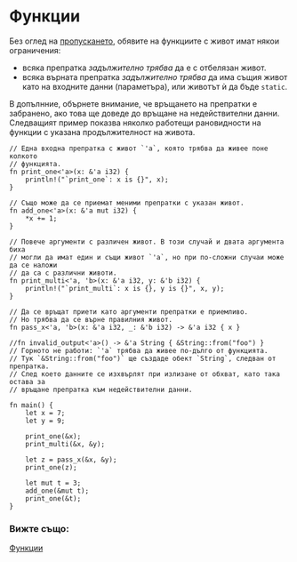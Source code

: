 # Функции

Без оглед на [пропускането][elision], обявите на функциите с живот имат някои
ограничения:
* всяка препратка _задължително трябва_ да е с отбелязан живот.
* всяка върната препратка _задължително трябва_ да има същия живот като на
  входните данни (параметъра), или животът ѝ да бъде `static`.

В допълнние, обърнете внимание, че връщането на препратки е забранено, ако това
ще доведе до връщане на недействителни данни. Следващият пример показва няколко
работещи рановидности на функции с указана продължителност на живота.

```rust,editable
// Една входна препратка с живот `'a`, която трябва да живее поне колкото
// функцията.
fn print_one<'a>(x: &'a i32) {
    println!("`print_one`: x is {}", x);
}

// Също може да се приемат меними препратки с указан живот.
fn add_one<'a>(x: &'a mut i32) {
    *x += 1;
}

// Повече аргументи с различен живот. В този случай и двата аргумента биха
// могли да имат един и същи живот `'a`, но при по-сложни случаи може да се наложи
// да са с различни животи.
fn print_multi<'a, 'b>(x: &'a i32, y: &'b i32) {
    println!("`print_multi`: x is {}, y is {}", x, y);
}

// Да се връщат приети като аргументи препратки е приемливо.
// Но трябва да се върне правилния живот.
fn pass_x<'a, 'b>(x: &'a i32, _: &'b i32) -> &'a i32 { x }

//fn invalid_output<'a>() -> &'a String { &String::from("foo") }
// Горното не работи: `'a` трябва да живее по-дълго от функцията.
// Тук `&String::from("foo")` ще създаде обект `String`, следван от препратка.
// След което данните се изхвърлят при излизане от обхват, като така остава за
// връщане препратка към недействителни данни.

fn main() {
    let x = 7;
    let y = 9;
    
    print_one(&x);
    print_multi(&x, &y);
    
    let z = pass_x(&x, &y);
    print_one(z);

    let mut t = 3;
    add_one(&mut t);
    print_one(&t);
}
```
### Вижте също:

[Функции]

[Функции]: ../../fn.md

[elision]: elision.md
